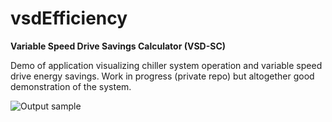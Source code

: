 vsdEfficiency
=============
**Variable Speed Drive Savings Calculator (VSD-SC)**

Demo of application visualizing chiller system operation and variable speed drive energy savings.  Work in progress (private repo) but altogether good demonstration of the system.

![Output sample](https://github.com/acmyers/vsdEfficiency/raw/master/vsd_eff.gif)
